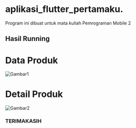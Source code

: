# aplikasi_flutter_pertamaku.

Program ini dibuat untuk mata kuliah Pemrograman Mobile 2 

## Hasil Running

# Data Produk
![Gambar1](Screnshoot/dataproduk.png)

# Detail Produk
![Gambar2](Screnshoot/detailproduk.png)

### TERIMAKASIH

